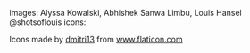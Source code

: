 images: Alyssa Kowalski, Abhishek Sanwa Limbu, Louis Hansel @shotsoflouis
icons: <div>Icons made by <a href="" title="dmitri13">dmitri13</a> from <a href="https://www.flaticon.com/" title="Flaticon">www.flaticon.com</a></div>

